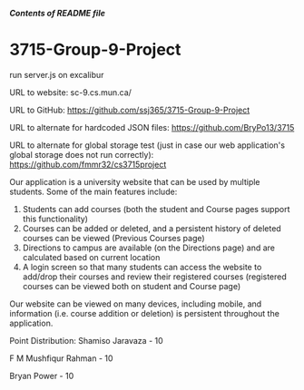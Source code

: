***Contents of README file***

# 3715-Group-9-Project

run server.js on excalibur

URL to website: sc-9.cs.mun.ca/

URL to GitHub: https://github.com/ssj365/3715-Group-9-Project

URL to alternate for hardcoded JSON files: https://github.com/BryPo13/3715

URL to alternate for global storage test (just in case our web application's global storage does not run correctly): https://github.com/fmmr32/cs3715project

Our application is a university website that can be used by multiple students. Some of the main features include:

1. Students can add courses (both the student and Course pages support this functionality)
2. Courses can be added or deleted, and a persistent history of deleted courses can be viewed (Previous Courses page)
3. Directions to campus are available (on the Directions page) and are calculated based on current location
4. A login screen so that many students can access the website to add/drop their courses and review their registered courses (registered courses can be viewed both on student and Course page)

Our website can be viewed on many devices, including mobile, and information (i.e. course addition or deletion) is persistent throughout the application.

Point Distribution:
Shamiso Jaravaza - 10

F M Mushfiqur Rahman - 10

Bryan Power - 10
